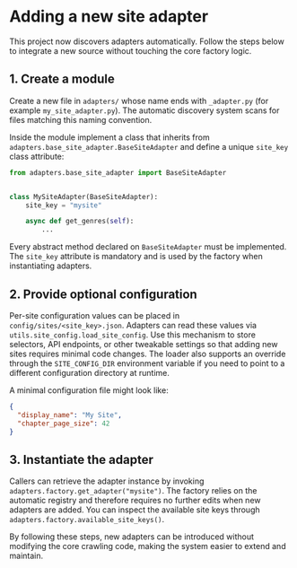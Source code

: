 # Adding a new site adapter

This project now discovers adapters automatically. Follow the steps below to
integrate a new source without touching the core factory logic.

## 1. Create a module

Create a new file in `adapters/` whose name ends with `_adapter.py` (for
example `my_site_adapter.py`). The automatic discovery system scans for files
matching this naming convention.

Inside the module implement a class that inherits from
`adapters.base_site_adapter.BaseSiteAdapter` and define a unique `site_key`
class attribute:

```python
from adapters.base_site_adapter import BaseSiteAdapter


class MySiteAdapter(BaseSiteAdapter):
    site_key = "mysite"

    async def get_genres(self):
        ...
```

Every abstract method declared on `BaseSiteAdapter` must be implemented. The
`site_key` attribute is mandatory and is used by the factory when instantiating
adapters.

## 2. Provide optional configuration

Per-site configuration values can be placed in `config/sites/<site_key>.json`.
Adapters can read these values via `utils.site_config.load_site_config`. Use
this mechanism to store selectors, API endpoints, or other tweakable settings so
that adding new sites requires minimal code changes. The loader also supports an
override through the `SITE_CONFIG_DIR` environment variable if you need to point
to a different configuration directory at runtime.

A minimal configuration file might look like:

```json
{
  "display_name": "My Site",
  "chapter_page_size": 42
}
```

## 3. Instantiate the adapter

Callers can retrieve the adapter instance by invoking
`adapters.factory.get_adapter("mysite")`. The factory relies on the automatic
registry and therefore requires no further edits when new adapters are added.
You can inspect the available site keys through
`adapters.factory.available_site_keys()`.

By following these steps, new adapters can be introduced without modifying the
core crawling code, making the system easier to extend and maintain.
